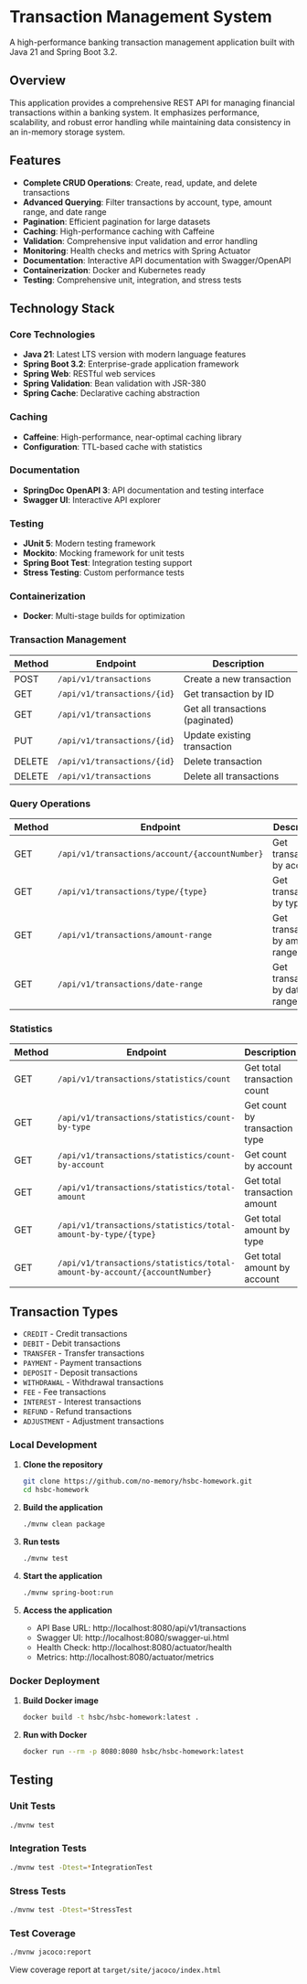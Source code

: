 # Transaction Management System

A high-performance banking transaction management application built with Java 21 and Spring Boot 3.2.

## Overview

This application provides a comprehensive REST API for managing financial transactions within a banking system. It emphasizes performance, scalability, and robust error handling while maintaining data consistency in an in-memory storage system.

## Features

- **Complete CRUD Operations**: Create, read, update, and delete transactions
- **Advanced Querying**: Filter transactions by account, type, amount range, and date range
- **Pagination**: Efficient pagination for large datasets
- **Caching**: High-performance caching with Caffeine
- **Validation**: Comprehensive input validation and error handling
- **Monitoring**: Health checks and metrics with Spring Actuator
- **Documentation**: Interactive API documentation with Swagger/OpenAPI
- **Containerization**: Docker and Kubernetes ready
- **Testing**: Comprehensive unit, integration, and stress tests

## Technology Stack

### Core Technologies
- **Java 21**: Latest LTS version with modern language features
- **Spring Boot 3.2**: Enterprise-grade application framework
- **Spring Web**: RESTful web services
- **Spring Validation**: Bean validation with JSR-380
- **Spring Cache**: Declarative caching abstraction

### Caching
- **Caffeine**: High-performance, near-optimal caching library
- **Configuration**: TTL-based cache with statistics

### Documentation
- **SpringDoc OpenAPI 3**: API documentation and testing interface
- **Swagger UI**: Interactive API explorer

### Testing
- **JUnit 5**: Modern testing framework
- **Mockito**: Mocking framework for unit tests
- **Spring Boot Test**: Integration testing support
- **Stress Testing**: Custom performance tests

### Containerization
- **Docker**: Multi-stage builds for optimization

### Transaction Management

| Method | Endpoint | Description |
|--------|----------|-------------|
| POST | `/api/v1/transactions` | Create a new transaction |
| GET | `/api/v1/transactions/{id}` | Get transaction by ID |
| GET | `/api/v1/transactions` | Get all transactions (paginated) |
| PUT | `/api/v1/transactions/{id}` | Update existing transaction |
| DELETE | `/api/v1/transactions/{id}` | Delete transaction |
| DELETE | `/api/v1/transactions` | Delete all transactions |

### Query Operations

| Method | Endpoint | Description |
|--------|----------|-------------|
| GET | `/api/v1/transactions/account/{accountNumber}` | Get transactions by account |
| GET | `/api/v1/transactions/type/{type}` | Get transactions by type |
| GET | `/api/v1/transactions/amount-range` | Get transactions by amount range |
| GET | `/api/v1/transactions/date-range` | Get transactions by date range |

### Statistics

| Method | Endpoint | Description |
|--------|----------|-------------|
| GET | `/api/v1/transactions/statistics/count` | Get total transaction count |
| GET | `/api/v1/transactions/statistics/count-by-type` | Get count by transaction type |
| GET | `/api/v1/transactions/statistics/count-by-account` | Get count by account |
| GET | `/api/v1/transactions/statistics/total-amount` | Get total transaction amount |
| GET | `/api/v1/transactions/statistics/total-amount-by-type/{type}` | Get total amount by type |
| GET | `/api/v1/transactions/statistics/total-amount-by-account/{accountNumber}` | Get total amount by account |

## Transaction Types

- `CREDIT` - Credit transactions
- `DEBIT` - Debit transactions
- `TRANSFER` - Transfer transactions
- `PAYMENT` - Payment transactions
- `DEPOSIT` - Deposit transactions
- `WITHDRAWAL` - Withdrawal transactions
- `FEE` - Fee transactions
- `INTEREST` - Interest transactions
- `REFUND` - Refund transactions
- `ADJUSTMENT` - Adjustment transactions


### Local Development

1. **Clone the repository**
   ```bash
   git clone https://github.com/no-memory/hsbc-homework.git
   cd hsbc-homework
   ```

2. **Build the application**
   ```bash
   ./mvnw clean package
   ```

3. **Run tests**
   ```bash
   ./mvnw test
   ```

4. **Start the application**
   ```bash
   ./mvnw spring-boot:run
   ```

5. **Access the application**
   - API Base URL: http://localhost:8080/api/v1/transactions
   - Swagger UI: http://localhost:8080/swagger-ui.html
   - Health Check: http://localhost:8080/actuator/health
   - Metrics: http://localhost:8080/actuator/metrics

### Docker Deployment

1. **Build Docker image**
   ```bash
   docker build -t hsbc/hsbc-homework:latest .
   ```

2. **Run with Docker**
   ```bash
   docker run --rm -p 8080:8080 hsbc/hsbc-homework:latest
   ```


## Testing

### Unit Tests
```bash
./mvnw test
```

### Integration Tests
```bash
./mvnw test -Dtest=*IntegrationTest
```

### Stress Tests
```bash
./mvnw test -Dtest=*StressTest
```

### Test Coverage
```bash
./mvnw jacoco:report
```
View coverage report at `target/site/jacoco/index.html`
